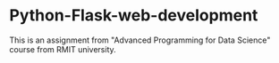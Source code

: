 # Python-Flask-web-development
This is an assignment  from "Advanced Programming for Data Science" course from RMIT university.  
